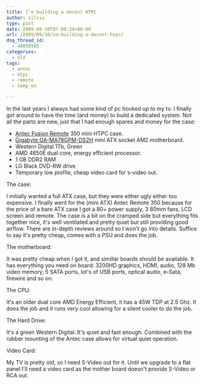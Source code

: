 ```yaml
---
title: I’m building a decent HTPC
author: silviu
type: post
date: 2009-09-30T07:09:24+00:00
url: /2009/09/30/im-building-a-decent-htpc/
dsq_thread_id:
  - 48858506
categories:
  - old
tags:
  - antec
  - htpc
  - remote
  - temp_on

---
```

In the last years I always had some kind of pc hooked up to my tv. I finally got around to have the time (and money) to build a dedicated system. Not all the parts are new, just that I had enough spares and money for the case:

  * [Antec Fusion Remote](http://www.antec.com/Detail.bok?no=625) 350 mini HTPC case.
  * [Gigabyte GA-MA78GPM-DS2H](http://www.gigabyte.com.tw/Products/Motherboard/Products_Overview.aspx?ProductID=2859) mini ATX socket AM2 motherboard.
  * Western Digital 1Tb, Green
  * AMD 4850E dual core, energy efficient processor.
  * 1 GB DDR2 RAM
  * LG Black DVD-RW drive
  * Temporary low profile, cheap video card for s-video out.

The case:

I initially wanted a full ATX case, but they were either ugly either too expensive. I finally went for the (mini ATX) Antec Remote 350 because for the price of a bare ATX case I got a 80+ power supply, 3 80mm fans, LCD screen and remote. The case is a bit on the cramped side but everything fits together nice, it's well ventilated and pretty quiet but still providing good airflow. There are in-depth reviews around so I won't go into details. Suffice to say it's pretty cheap, comes with a PSU and does the job.

The motherboard:

It was pretty cheap when I got it, and simillar boards should be available. It has everything you need on board: 3200HD graphics, HDMI, audio, 128 Mb video memory, 5 SATA ports, lot's of USB ports, optical audio, e-Sata, firewire and so on.

The CPU:

It's an older dual core AMD Energy Efficient, it has a 45W TDP at 2.5 Ghz. It does the job and it runs very cool allowing for a silent cooler to do the job.

The Hard Drive:

It's a green Western Digital. It's quiet and fast enough. Combined with the rubber mounting of the Antec case allows for virtual quiet operation.

Video Card:

My TV is pretty old, so I need S-Video out for it. Until we upgrade to a flat panel I'll need a video card as the mother board doesn't provide S-Video or RCA out.